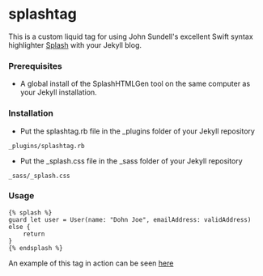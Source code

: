 # splashtag

This is a custom liquid tag for using John Sundell's excellent Swift syntax highlighter [Splash](https://github.com/JohnSundell/Splash) with your Jekyll blog.

### Prerequisites

+ A global install of the SplashHTMLGen tool on the same computer as your Jekyll installation.

### Installation

+ Put the splashtag.rb file in the _plugins folder of your Jekyll repository

```_plugins/splashtag.rb```

+ Put the _splash.css file in the _sass folder of your Jekyll repository

```_sass/_splash.css```

### Usage

```
{% splash %}
guard let user = User(name: "Dohn Joe", emailAddress: validAddress) else {
    return
}
{% endsplash %}
```

An example of this tag in action can be seen [here](https://mannberg.github.io/2018/10/07/testing-your-ui-using-method-swizzling.html)
